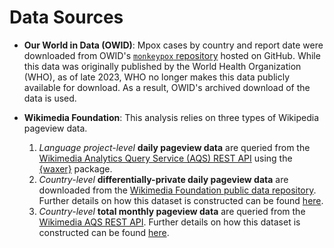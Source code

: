 # Data Sources

* **Our World in Data (OWID)**: Mpox cases by country and report date were downloaded from OWID's [`monkeypox` repository](https://github.com/owid/monkeypox/blob/main/owid-monkeypox-data.csv) hosted on GitHub. While this data was originally published by the World Health Organization (WHO), as of late 2023, WHO no longer makes this data publicly available for download. As a result, OWID's archived download of the data is used.

* **Wikimedia Foundation**: This analysis relies on three types of Wikipedia pageview data.
  1. *Language project-level* **daily pageview data** are queried from the [Wikimedia Analytics Query Service (AQS) REST API](https://wikitech.wikimedia.org/wiki/Analytics/AQS/Pageviews) using the [{waxer}](https://wikimedia.github.io/waxer/articles/waxer.html) package.
  2. *Country-level* **differentially-private daily pageview data** are downloaded from the [Wikimedia Foundation public data repository](https://analytics.wikimedia.org/published/datasets/country_project_page_historical/). Further details on how this dataset is constructed can be found [here](https://analytics.wikimedia.org/published/datasets/country_project_page_historical/00_README.html).
  3. *Country-level* **total monthly pageview data** are queried from the [Wikimedia AQS REST API](https://wikitech.wikimedia.org/wiki/Analytics/AQS/Pageviews#Pageviews_split_by_country). Further details on how this dataset is constructed can be found [here](https://wikitech.wikimedia.org/wiki/Analytics/AQS/Pageviews/Pageviews_per_project).
